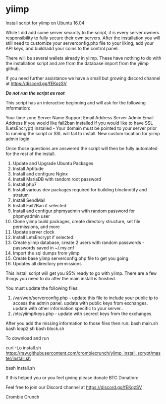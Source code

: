 # yiimp
Install script for yiimp on Ubuntu 16.04

While I did add some server security to the script, it is every server owners responsibility to fully secure their own servers. After the installation you will still need to customize your serverconfig.php file to your liking, add your API keys, and build/add your coins to the control panel. 

There will be several wallets already in yiimp. These have nothing to do with the installation script and are from the database import from the yiimp github. 

If you need further assistance we have a small but growing discord channel at https://discord.gg/fEKqzSV

*****Do not run the script as root*****

This script has an interactive beginning and will ask for the following information:

Your time zone
Server Name 
Support Email Address
Server Admin Email Address
If you would like fail2ban installed
If you would like to have SSL (LetsEncrypt) installed - Your domain must be pointed to your server prior to running the script or SSL will fail to install. 
New custom location for yiimp admin login. 

Once those questions are answered the script will then be fully automated for the rest of the install. 

1. Update and Upgrade Ubuntu Packages
2. Install Aptitude
3. Install and configure Nginx
4. Install MariaDB with random root password
5. Install php7
6. Install various dev packages required for building blocknotify and stratum
7. Install SendMail
8. Install Fail2Ban if selected
9. Install and configur phpmyadmin with random password for phpmyadmin user
10. Clone yiimp build packages, create directory structure, set file permissions, and more
11. Update server clock
12. Install LetsEncrypt if selected
13. Create yiimp database, create 2 users with random passwords - passwords saved in ~/.my.cnf
14. Import the sql dumps from yiimp
15. Create base yiimp serverconfig.php file to get you going
16. Updates all directory permissions

This install script will get you 95% ready to go with yiimp. There are a few things you need to do after the main install is finished.

You must update the following files:

1. /var/web/serverconfig.php - update this file to include your public ip to access the admin panel. update with public keys from exchanges. update with other information specific to your server..
2. /etc/yiimp/keys.php - update with secrect keys from the exchanges. 

After you add the missing information to those files then run:
bash main.sh
bash loop2.sh
bash block.sh

To download and run 

curl -Lo install.sh https://raw.githubusercontent.com/crombiecrunch/yiimp_install_scrypt/master/install.sh

bash install.sh


If this helped you or you feel giving please donate BTC Donation: 

Feel free to join our Discord channel at https://discord.gg/fEKqzSV

Crombie Crunch

